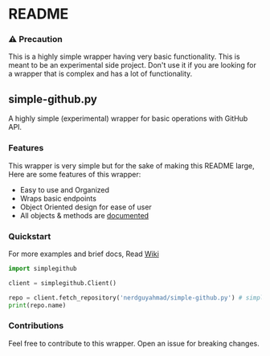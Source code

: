 # README

### :warning: Precaution

This is a highly simple wrapper having very basic functionality. This is meant to be an experimental side project. Don't use it if you are looking for a wrapper that is complex and has a lot of functionality.

## simple-github.py

A highly simple \(experimental\) wrapper for basic operations with GitHub API.

### Features

This wrapper is very simple but for the sake of making this README large, Here are some features of this wrapper:

* Easy to use and Organized
* Wraps basic endpoints
* Object Oriented design for ease of user
* All objects & methods are [documented](https://github.com/nerdguyahmad/simple-github.py/wiki)

### Quickstart

For more examples and brief docs, Read [Wiki](https://github.com/nerdguyahmad/simple-github.py/wiki)

```python
import simplegithub

client = simplegithub.Client()

repo = client.fetch_repository('nerdguyahmad/simple-github.py') # simplegithub.Repository object.
print(repo.name)
```

### Contributions

Feel free to contribute to this wrapper. Open an issue for breaking changes.

